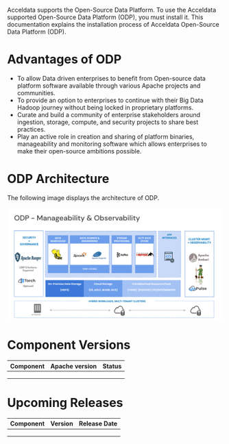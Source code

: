 Acceldata supports the Open-Source Data Platform. To use the Acceldata supported Open-Source Data Platform (ODP), you must install it. This documentation explains the installation process of Acceldata Open-Source Data Platform (ODP). 

# Advantages of ODP

* To allow Data driven enterprises to benefit from Open-source data platform software available through various Apache projects and communities.
* To provide an option to enterprises to continue with their Big Data Hadoop journey without being locked in proprietary platforms. 
* Curate and build a community of enterprise stakeholders around ingestion, storage, compute, and security projects to share best practices.
* Play an active role in creation and sharing of platform binaries, manageability and monitoring software which allows enterprises to make their open-source ambitions possible. 

# ODP Architecture

The following image displays the architecture of ODP. 

![Could not load image](https://github.com/acceldata-io/odpdocumentation/blob/main/assets/arch.png)

# Component Versions

| Component | Apache version | Status |
| --------------- | --------------- | --------------- |
|  |  |  |
|  |  |  |
|  |  |  |

# Upcoming Releases
| Component |Version |Release Date |
| --------------- | --------------- | --------------- |
|  |  |  |
|  |  |  |
|  |  |  |
